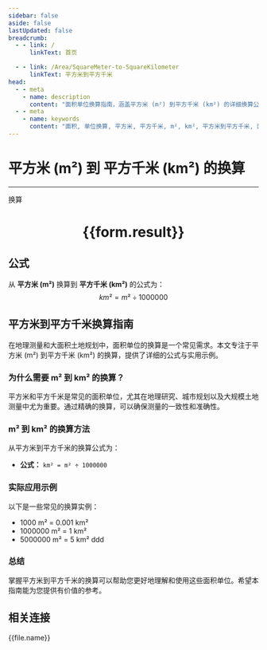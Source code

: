 ```yaml
---
sidebar: false
aside: false
lastUpdated: false
breadcrumb:
  - - link: /
      linkText: 首页

  - - link: /Area/SquareMeter-to-SquareKilometer
      linkText: 平方米到平方千米
head:
  - - meta
    - name: description
      content: "面积单位换算指南，涵盖平方米 (m²) 到平方千米 (km²) 的详细换算公式与说明。"
  - - meta
    - name: keywords
      content: "面积, 单位换算, 平方米, 平方千米, m², km², 平方米到平方千米, 面积换算指南"
---
```

# 平方米 (m²) 到 平方千米 (km²) 的换算
---
<script setup>
import { onMounted, reactive, inject, ref } from 'vue'
import { NButton, NForm, NFormItem, NInput, NInputNumber, NSelect, NCard, useMessage,NGrid ,NGi } from 'naive-ui'
import { defineClientComponent } from 'vitepress'
import { Area } from '../../files';

const convert = inject('convert')

const form = reactive({
  number: null,
  result: '',
})

const convertHandler = () => {
  if (form.number !== null && !isNaN(form.number)) {
    const convertedValue = parseFloat(form.number) / 1000000
    form.result = `${form.number}m² = ${convertedValue.toFixed(6)}km²`
  } else {
    form.result = '请输入有效的数值。'
  }
}
</script>

<n-form size="large" :model="form">
  <n-form-item label="平方米 (m²)">
    <n-input-number v-model:value="form.number" placeholder="输入平方米" style="width: 100%" />
  </n-form-item>
  <n-form-item>
    <n-button type="primary" @click="convertHandler" block>换算</n-button>
  </n-form-item>
</n-form>

<n-card  embedded :bordered="false" hoverable>
  <div  style="text-align:center">
    <h1>{{form.result}}</h1>
  </div>
</n-card>

## 公式

从 **平方米 (m²)** 换算到 **平方千米 (km²)** 的公式为：
$$ km² = m² \div 1000000 $$

## 平方米到平方千米换算指南

在地理测量和大面积土地规划中，面积单位的换算是一个常见需求。本文专注于平方米 (m²) 到平方千米 (km²) 的换算，提供了详细的公式与实用示例。

### 为什么需要 m² 到 km² 的换算？

平方米和平方千米是常见的面积单位，尤其在地理研究、城市规划以及大规模土地测量中尤为重要。通过精确的换算，可以确保测量的一致性和准确性。

### m² 到 km² 的换算方法

从平方米到平方千米的换算公式为：

- **公式：** `km² = m² ÷ 1000000`

### 实际应用示例

以下是一些常见的换算实例：

- 1000 m² = 0.001 km²
- 1000000 m² = 1 km²
- 5000000 m² = 5 km²
ddd

### 总结

掌握平方米到平方千米的换算可以帮助您更好地理解和使用这些面积单位。希望本指南能为您提供有价值的参考。

## 相关连接
<n-grid x-gap="12" :cols="3">
  <n-gi v-for="(file, index) in Area" :key="index">
    <n-button
      text
      tag="a"
      :href="file.path"
      type="primary"
    >
      {{file.name}}
    </n-button>
  </n-gi>
</n-grid>